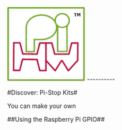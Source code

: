 <!---#include "define.txt"--->
<!---#include "start.txt"--->
<!-- How to use comments in these files -->
<!-- ---------------------------------- -->
<!--Comments have been put in this file so that they can be customised for a range of workshops and uses.

[How to customise the Markdown documents](CustomMarkdown.md)-->


<img src="img/pihwlogotm.png" width=180 />
----------

#Discover: Pi-Stop Kits#

You can make your own 



##Using the Raspberry Pi GPIO##


<!---#include "stop.txt"--->